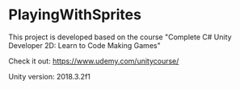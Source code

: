 # PlayingWithSprites

This project is developed based on the course "Complete C# Unity Developer 2D: Learn to Code Making Games"

Check it out: https://www.udemy.com/unitycourse/

Unity version: 2018.3.2f1